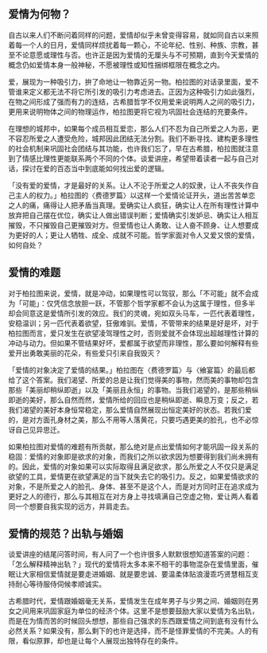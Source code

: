 ## 爱情为何物？

 

自古以来人们不断问着同样的问题，爱情却似乎未曾变得容易，就如同自古以来照着每一个人的日月，爱情同样烦扰着每一颗心，不论年纪、性别、种族、宗教，甚至不论意愿或理性与否。也许正是因为爱情的无厘头与不可预期，直到今天爱情的概念仍如爱情本身一般神秘，不愿被理性或知性捆绑框限在概念之内。

 

爱，展现为一种吸引力，拚了命地让一物靠近另一物。柏拉图的对话录里面，爱不管谁来定义都无法不将它所引发的吸引力考虑进去。正因为这种吸引力如此强烈，在物之间形成了强而有力的连结，古希腊哲学不仅用爱来说明两人之间的吸引力，更用来说明物体之间的物理运作，柏拉图更将它视为巩固社会连结的充要条件。

 

在理想的城邦中，如果每个成员相互爱恋，那么人们不忍为自己所爱之人为恶，更不容忍所爱之人遭受危险，城邦因此团结无法分割。我们不断寻找、建构更多理性的社会机制来巩固社会团结与其功能，也许我们忘了，早在古希腊，柏拉图就注意到了情感比理性更能联系两个不同的个体。谈爱讲座，希望带着读者一起与自己对话，探讨在爱的百态当中到底能如何找出爱的逻辑。

 

「没有爱的爱情，才是最好的关系。让人不沦于所爱之人的奴隶，让人不丧失作自己主人的权力。」柏拉图的〈费德罗篇〉以这样一个爱情论证开头，道出苦苦单恋之人的痛，痛得让人把矛盾当真理。爱确实让人疯狂，确实让人在所有理性计算中放弃把自己摆在优位，确实让人做出错误判断；爱情确实引发妒忌、确实让人相互摧毁，不只摧毁自己更摧毁对方。但爱情也让人勇敢、让人奋不顾身、让人想要成为更好的人；更让人牺牲、成全、成就不可能。哲学家面对令人又爱又恨的爱情，如何自处？

 

## 爱情的难题

 

对于柏拉图来说，爱情，就是冲动，如果理性可以驾驭，那么「不可能」就不会成为「可能」：仅凭信念放胆一跃，不管那个哲学家都不会认为这属于理性，但多半却会同意这是爱情所引发的效应。我们的灵魂，宛如双头马车，一匹代表着理性，安稳温训；另一匹代表着欲望，狂傲难驯。爱情，不管带来的结果是好是坏，对于柏拉图而言，爱只发生在欲望凌驾理性之时，否则爱就不会体现出超越理性计算的冲动与动力。但如果不管结果好坏，爱都属于欲望而非理性，那么要如何解释有些爱开出勇敢美丽的花朵，有些爱只引来自我毁灭？

 

「爱情的对象决定了爱情的结果。」柏拉图在〈费德罗篇〉与〈飨宴篇〉的最后都给了这个答案。我们渴望、所爱的总是让我们觉得美的事物，然而美的事物却包含那些「美丽却稍纵即逝」以及「美丽且永恒」的事物。当我们渴望的，是那些稍纵即逝的美好，那么自然而然，爱情所给的回应也是稍纵即逝、瞬息万变；反之，若我们渴望的美好本身恒常稳定，那么爱情自然展现出恒定美好的状态。若我们爱的，是对方面孔身材之美，那么不用等人落黄花，只要巧遇更美的脸孔，也不必惊讶自己见异思迁。

 

如果柏拉图对爱情的难题有所贡献，那么绝对是点出爱情如何才能巩固一段关系的稳固：爱情的对象即是欲求的对象，而我们之所以欲求因为想要得到我们尚未拥有的。因此，爱情的对象如果可以实际取得且满足欲求，那么所爱之人不仅只是满足欲望的工具，爱情更在欲望满足的当下就失去它的吸引力。反之，如果爱情欲求的对象，不是所爱之人的脸孔、身体、甚至不是这个人，而是对方同时正在追求成为更好之人的德行，那么与其相互在对方身上寻找填满自己空虚之物，爱让两人看着同一个想要自我实现的远方，并肩走去。

 

## 爱情的规范？出轨与婚姻

 

谈爱讲座的结尾问答时间，有人问了一个也许很多人默默很想知道答案的问题：「怎么解释精神出轨？」现代的爱情将太多本来不相干的事物混杂在爱情里面，催眠让大家相信爱情就是要走进婚姻、就是要忠诚、要温柔体贴浪漫乖巧贤慧相互支持耐心等待服侍伺候孝顺诚实。

 

古希腊时代，爱情跟婚姻毫无关系，爱情发生在成年男子与少男之间、婚姻则在男女之间用来巩固家庭为单位的经济个体。这里不是想要鼓励大家以爱情为名出轨，而是在为情而苦的时候回头想想，那些自己强求的东西跟爱情之间到底有没有什么必然关系？如果没有，那么剩下的也许是选择，而不是怪罪爱情的不完美。人的有限，看似原罪，却也是让每个人展现出独特存在的条件。